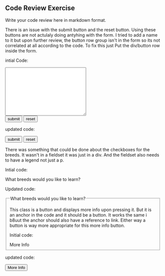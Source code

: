 ## Code Review Exercise

Write your code review here in markdown format.

There is an issue with the submit button and the reset button. Using these buttons are not actulaly doing antyhing with the form. I tried to add a name to it but upon further review, the button row group isn't in the form so its not correlated at all according to the code. To fix this just Put the div/button row inside the form.

intial Code:
<textarea
          class="form-textarea form-element-container"
          name="message"
          id="message"
          cols="30"
          rows="10"
        ></textarea>

</form>
<div
        class="form space-evenly-distributed-row-container form-buttons-container"
      >
<input class="form-button" type="submit" value="submit" />
<input class="form-button" type="reset" value="reset" />
</div>

updated code:

</textarea>
        <div
          class="form space-evenly-distributed-row-container form-buttons-container"
        >
          <input class="form-button" type="submit" value="submit" />
          <input class="form-button" type="reset" value="reset" />
        </div>
      </form>
    </div>

There was something that could be done about the checkboxes for the breeds. It wasn't in a fieldset it was just in a div. And the fieldset also needs to have a legend not just a p.

Intial code:

 <div class="form-fieldset form-element-container">
          <p class="form-label">
            What breeds would you like to learn?
          </p>
          <div>

Updated code:

<fieldset class="form-fieldset form-element-container">
<legend class="form-label">
What breeds would you like to learn?
</legend>
<div>

This class is a button and displays more info upon pressing it. But it is an anchor in the code and it should be a button. It works the same i b8uut the anchor should also have a reference to link. Either way a button is way more appropriate for this more info button.

Initial code:

</div>
          <a class="more-info-button">More Info</a>
</div>

updated code:

 </div>
          <button class="more-info-button">More Info</button>
 </div>

